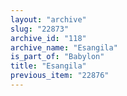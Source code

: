 ```yaml
---
layout: "archive"
slug: "22873"
archive_id: "118"
archive_name: "Esangila"
is_part_of: "Babylon"
title: "Esangila"
previous_item: "22876"
---
```

